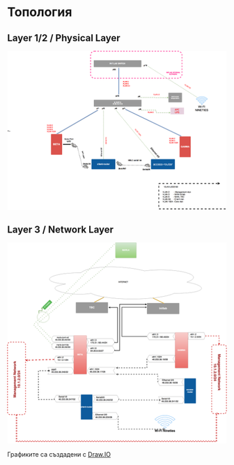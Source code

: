 Топология
===============

Layer 1/2 / Physical Layer
------------------------

[![Physical Layer][layer1]][layer1]


Layer 3 / Network Layer
-----------------------

[![Network Layer][layer3]][layer3]


Графиките са създадени с [Draw.IO][drawiourl]

[layer1]: topology/ISP_Layer2.png "Physical Layer - click to see the full image"
[layer3]: topology/ISP_Layer3.png "Network Layer - click to see the full image"
[drawiourl]: http://www.draw.io
